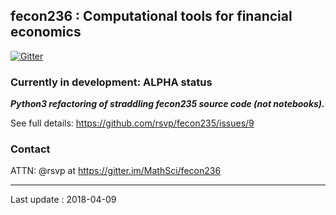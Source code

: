 ## fecon236 : Computational tools for financial economics

[![Gitter](https://badges.gitter.im/MathSci/fecon236.svg)](https://gitter.im/MathSci/fecon236?utm_source=badge&utm_medium=badge&utm_campaign=pr-badge&utm_content=badge)


### Currently in development: ALPHA status

***Python3 refactoring of straddling fecon235 source code (not notebooks).***

See full details: https://github.com/rsvp/fecon235/issues/9


### Contact 

ATTN: @rsvp at https://gitter.im/MathSci/fecon236


---

Last update : 2018-04-09
